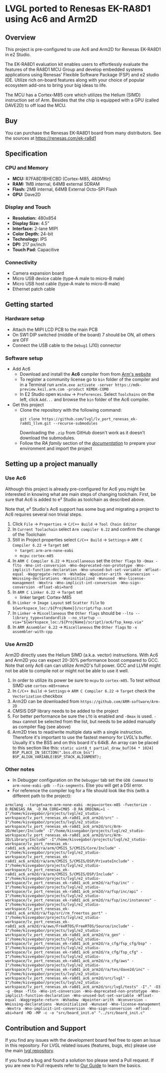 # LVGL ported to Renesas EK-RA8D1 using Ac6 and Arm2D

## Overview

This project is pre-configured to use Ac6 and Arm2D for Renesas EK-RA8D1 in e2 Studio.

The EK-RA8D1 evaluation kit enables users to effortlessly evaluate the features of the RA8D1 MCU Group and develop embedded systems applications using Renesas’ Flexible Software Package (FSP) and e2 studio IDE. Utilize rich on-board features along with your choice of popular ecosystem add-ons to bring your big ideas to life.

The MCU has a Cortex-M85 core which utilizes the Helium (SIMD) instruction set of Arm. Besides that the chip is equipped with a GPU (called DAVE2D) to off load the MCU. 

## Buy

You can purchase the Renesas EK-RA8D1 board from many distributors. See the sources at https://renesas.com/ek-ra8d1

## Specification

### CPU and Memory
- **MCU:** R7FA8D1BHECBD (Cortex-M85, 480MHz)
- **RAM:** 1MB internal, 64MB external SDRAM
- **Flash:** 2MB internal, 64MB External Octo-SPI Flash
- **GPU:** Dave2D

### Display and Touch
- **Resolution:** 480x854
- **Display Size:** 4.5”
- **Interface:** 2-lane MIPI
- **Color Depth:** 24-bit
- **Technology:** IPS
- **DPI:** 217 px/inch
- **Touch Pad:** Capacitive

### Connectivity
- Camera expansion board
- Micro USB device cable (type-A male to micro-B male)
- Micro USB host cable (type-A male to micro-B male)
- Ethernet patch cable

## Getting started

### Hardware setup
- Attach the MIPI LCD PCB to the main PCB
- On SW1 DIP switched (middle of the board) 7 should be ON, all others are OFF
- Connect the USB cable to the `Debug1` (J10) connector

### Software setup
- Add Ac6
    - Download and install the **Ac6** compiler from from [Arm's website](https://github.com/ARM-software/LLVM-embedded-toolchain-for-Arm/releases/tag/release-17.0.1)
    - To register a community license go to `bin` folder of the compiler and in a Terminal run `armlm.exe activate -server https://mdk-preview.keil.arm.com -product KEMDK-COM0`
    - In E2 Studio open `Window` -> `Preferences`. Select `Toolchains` on the left, click `Add...` and browse the `bin` folder of the Ac6 compiler.
- Get this project
    - Clone the repository with the following command:
        ```
        git clone https://github.com/lvgl/lv_port_renesas_ek-ra8d1_llvm.git --recurse-submodules
        ```
        Downloading the `.zip` from GitHub doesn't work as it doesn't download the submodules.
    - Follow the *RA family* section of the [*documentation*](https://docs.lvgl.io/master/integration/chip/renesas.html#get-started-with-the-renesas-ecosystem) to prepare your environment and import the project


## Setting up a project manually 

### Use Ac6

Although this project is already pre-configured for Ac6 you might be interested in knowing what are main steps of changing toolchain. First, be sure that Ac6 is added to e² Studio as toolchain as described above.

Note that, e² Studio's Ac6 support has some bug and migrating a project to Ac6 requires several non trivial steps.

1. Click `File` -> `Properties` -> `C/C++ Build` -> `Tool Chain Editor`
2. In `Current Toolachain` select `Arm compiler 6.22` and confirm the change of the Toolchain
3. Still in Project properties select `C/C++ Build` -> `Settings`-> `ARM C Compiler 6.22` -> `Target` set
   - `target`: `arm-arm-none-eabi`
   - `mcpu`: `cortex-m85`
4. In `ARM C Compiler 6.22` -> `Miscellaneous` set the `Other flags` to `-Omax -flto -Wno-int-conversion -Wno-deprecated-non-prototype -Wno-implicit-function-declaration -Wno-unused-but-set-variable -Wfloat-equal -Waggregate-return -Wshadow -Wpointer-arith -Wconversion -Wmissing-declarations -Wuninitialized -Wunused -Wno-license-management -Wextra -Wno-implicit-int-conversion -Wno-sign-conversion -mfloat-abi=hard`
5. In `ARM C Linker 6.22` -> `Target` set
    - linker target: Cortex-M85
6. In `Linker` -> `Image Layout` set `Scatter File` to `${workspace_loc:/${ProjName}}/script/fsp.scat`
7. In `Linker` -> `Miscellaneous` the `Other flags` should be `--lto --library_type=standardlib --no_startup --via="${workspace_loc:/${ProjName}/script}/ac6/fsp_keep.via"`
8. In `ARM Assembler 6.22` -> `Miscellaneous` the `Other flags` to `-x assembler-with-cpp` 


### Use Arm2D
Arm2D directly uses the Helium SIMD (a.k.a. vector) instructions. With Ac6 and Arm2D you can expect 20-30% performance boost compared to GCC. Note that only Ac6 can can utilize Arm2D's full power. GCC and LLVM might not be able to compile not or might not be able to use it well. 

1. In order to utilize its power be sure to `mcpu` to `cortex-m85`. To test without SIMD use `cortex-m85+nomve`
2. In `C/C++ Build` -> `Settings`-> `ARM C Compiler 6.22` -> `Target` check the `Vectorization` checkbox
3. Arm2D can be downloaded from `https://github.com/ARM-software/Arm-2D`
4. CMSIS DSP library needs to be added to the project
5. For better performance be sure the `LTO` is enabled and `-Omax` is used. `-Omax` cannot be selected from the list, but needs to be added manually as compiler flag (see above)
6. Arm2D tries to read/write multiple data with a single instruction. Therefore it's important to use the fastest memory for LVGL's buffer. Usually it's the BSS and on this board it's 64kB. An array can be placed to this section like this: `static uint8_t partial_draw_buf[64 * 1024] BSP_PLACE_IN_SECTION(".bss.dtcm_bss") BSP_ALIGN_VARIABLE(BSP_STACK_ALIGNMENT);`

### Other notes
- In Debugger configuration on  the `Debugger` tab set the `GDB Command` to `arm-none-eabi-gdb --fix-segments`. Else you will get a DSI error. 
- For reference the compiler log for a file should look like this (with a different path to the project):
```
armclang --target=arm-arm-none-eabi -mcpu=cortex-m85 -fvectorize -D_RENESAS_RA_ -D_RA_CORE=CM85 -D_RA_ORDINAL=1 -I"/home/kisvegabor/projects/lvgl/e2_studio-workspace/lv_port_renesas_ek-ra8d1_ac6_arm2d/src" -I"/home/kisvegabor/projects/lvgl/e2_studio-workspace/lv_port_renesas_ek-ra8d1_ac6_arm2d/src/Arm-2D/Helper/Include" -I"/home/kisvegabor/projects/lvgl/e2_studio-workspace/lv_port_renesas_ek-ra8d1_ac6_arm2d/src/Arm-2D/Library/Include" -I"/home/kisvegabor/projects/lvgl/e2_studio-workspace/lv_port_renesas_ek-ra8d1_ac6_arm2d/ra/arm/CMSIS_5/CMSIS/Core/Include" -I"/home/kisvegabor/projects/lvgl/e2_studio-workspace/lv_port_renesas_ek-ra8d1_ac6_arm2d/ra/arm/CMSIS_5/CMSIS/DSP/PrivateInclude" -I"/home/kisvegabor/projects/lvgl/e2_studio-workspace/lv_port_renesas_ek-ra8d1_ac6_arm2d/ra/arm/CMSIS_5/CMSIS/DSP/Include" -I"/home/kisvegabor/projects/lvgl/e2_studio-workspace/lv_port_renesas_ek-ra8d1_ac6_arm2d/ra/fsp/inc" -I"/home/kisvegabor/projects/lvgl/e2_studio-workspace/lv_port_renesas_ek-ra8d1_ac6_arm2d/ra/fsp/inc/api" -I"/home/kisvegabor/projects/lvgl/e2_studio-workspace/lv_port_renesas_ek-ra8d1_ac6_arm2d/ra/fsp/inc/instances" -I"/home/kisvegabor/projects/lvgl/e2_studio-workspace/lv_port_renesas_ek-ra8d1_ac6_arm2d/ra/fsp/src/rm_freertos_port" -I"/home/kisvegabor/projects/lvgl/e2_studio-workspace/lv_port_renesas_ek-ra8d1_ac6_arm2d/ra/aws/FreeRTOS/FreeRTOS/Source/include" -I"/home/kisvegabor/projects/lvgl/e2_studio-workspace/lv_port_renesas_ek-ra8d1_ac6_arm2d/ra_gen" -I"/home/kisvegabor/projects/lvgl/e2_studio-workspace/lv_port_renesas_ek-ra8d1_ac6_arm2d/ra_cfg/fsp_cfg/bsp" -I"/home/kisvegabor/projects/lvgl/e2_studio-workspace/lv_port_renesas_ek-ra8d1_ac6_arm2d/ra_cfg/fsp_cfg" -I"/home/kisvegabor/projects/lvgl/e2_studio-workspace/lv_port_renesas_ek-ra8d1_ac6_arm2d/ra_cfg/aws" -I"/home/kisvegabor/projects/lvgl/e2_studio-workspace/lv_port_renesas_ek-ra8d1_ac6_arm2d/ra/tes/dave2d/inc" -I"/home/kisvegabor/projects/lvgl/e2_studio-workspace/lv_port_renesas_ek-ra8d1_ac6_arm2d/src/lvgl" -I"/home/kisvegabor/projects/lvgl/e2_studio-workspace/lv_port_renesas_ek-ra8d1_ac6_arm2d/src/lvgl/tests" -I"." -O3 -g -Omax -flto -Wno-int-conversion -Wno-deprecated-non-prototype -Wno-implicit-function-declaration -Wno-unused-but-set-variable -Wfloat-equal -Waggregate-return -Wshadow -Wpointer-arith -Wconversion -Wmissing-declarations -Wuninitialized -Wunused -Wno-license-management -Wextra -Wno-implicit-int-conversion -Wno-sign-conversion -mfloat-abi=hard -MD -MP -c -o "src/board_init.o" "../src/board_init.c"
```

## Contribution and Support

If you find any issues with the development board feel free to open an Issue in this repository. For LVGL related issues (features, bugs, etc) please use the main [lvgl repository](https://github.com/lvgl/lvgl). 

If you found a bug and found a solution too please send a Pull request. If you are new to Pull requests refer to [Our Guide](https://docs.lvgl.io/master/CONTRIBUTING.html#pull-request) to learn the basics.

